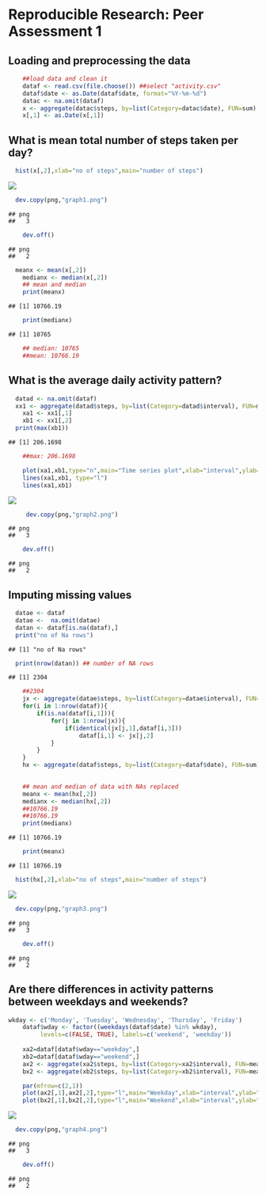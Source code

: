 # Reproducible Research: Peer Assessment 1


## Loading and preprocessing the data

```r
	##load data and clean it
	dataf <- read.csv(file.choose()) ##select "activity.csv"
	dataf$date <- as.Date(dataf$date, format="%Y-%m-%d")
	datac <- na.omit(dataf)
	x <- aggregate(datac$steps, by=list(Category=datac$date), FUN=sum)
	x[,1] <- as.Date(x[,1])
```


## What is mean total number of steps taken per day?

```r
  hist(x[,2],xlab="no of steps",main="number of steps")
```

![](PA1_template_files/figure-html/unnamed-chunk-2-1.png)<!-- -->

```r
  dev.copy(png,"graph1.png")
```

```
## png 
##   3
```

```r
	dev.off()
```

```
## png 
##   2
```

```r
  meanx <- mean(x[,2])
	medianx <- median(x[,2])
	## mean and median
	print(meanx)
```

```
## [1] 10766.19
```

```r
	print(medianx)
```

```
## [1] 10765
```

```r
	## median: 10765
	##mean: 10766.19
```
## What is the average daily activity pattern?

```r
  datad <- na.omit(dataf)
  xx1 <- aggregate(datad$steps, by=list(Category=datad$interval), FUN=mean)
	xa1 <- xx1[,1]
	xb1 <- xx1[,2]
  print(max(xb1))
```

```
## [1] 206.1698
```

```r
	##max: 206.1698
```

```r
	plot(xa1,xb1,type="n",main="Time series plot",xlab="interval",ylab="avg steps")
	lines(xa1,xb1, type="l")
	lines(xa1,xb1)
```

![](PA1_template_files/figure-html/unnamed-chunk-5-1.png)<!-- -->

```r
	 dev.copy(png,"graph2.png")
```

```
## png 
##   3
```

```r
	dev.off()
```

```
## png 
##   2
```
## Imputing missing values

```r
  datae <- dataf
  datae <-	na.omit(datae)
  datan <- dataf[is.na(dataf),]
  print("no of Na rows")
```

```
## [1] "no of Na rows"
```

```r
  print(nrow(datan)) ## number of NA rows
```

```
## [1] 2304
```

```r
	##2304
	jx <- aggregate(datae$steps, by=list(Category=datae$interval), FUN=mean,na.rm=T)
	for(i in 1:nrow(dataf)){
		if(is.na(dataf[i,1])){
			for(j in 1:nrow(jx)){
				if(identical(jx[j,1],dataf[i,3]))		
					dataf[i,1] <- jx[j,2]
			}	
		}
	}
	hx <- aggregate(dataf$steps, by=list(Category=dataf$date), FUN=sum)
	

	## mean and median of data with NAs replaced
	meanx <- mean(hx[,2])
	medianx <- median(hx[,2])
	##10766.19
	##10766.19
	print(medianx)
```

```
## [1] 10766.19
```

```r
	print(meanx)
```

```
## [1] 10766.19
```


```r
  hist(hx[,2],xlab="no of steps",main="number of steps")
```

![](PA1_template_files/figure-html/unnamed-chunk-7-1.png)<!-- -->

```r
  dev.copy(png,"graph3.png")
```

```
## png 
##   3
```

```r
	dev.off()
```

```
## png 
##   2
```
## Are there differences in activity patterns between weekdays and weekends?

```r
wkday <- c('Monday', 'Tuesday', 'Wednesday', 'Thursday', 'Friday')
	dataf$wday <- factor((weekdays(dataf$date) %in% wkday), 
         levels=c(FALSE, TRUE), labels=c('weekend', 'weekday'))
	
	xa2=dataf[dataf$wday=="weekday",]
	xb2=dataf[dataf$wday=="weekend",]
	ax2 <- aggregate(xa2$steps, by=list(Category=xa2$interval), FUN=mean,na.rm=T)
	bx2 <- aggregate(xb2$steps, by=list(Category=xb2$interval), FUN=mean,na.rm=T)
```

```r
	par(mfrow=c(2,1))
	plot(ax2[,1],ax2[,2],type="l",main="Weekday",xlab="interval",ylab="avg steps")
	plot(bx2[,1],bx2[,2],type="l",main="Weekend",xlab="interval",ylab="avg steps")
```

![](PA1_template_files/figure-html/unnamed-chunk-9-1.png)<!-- -->

```r
  dev.copy(png,"graph4.png")
```

```
## png 
##   3
```

```r
	dev.off()
```

```
## png 
##   2
```
